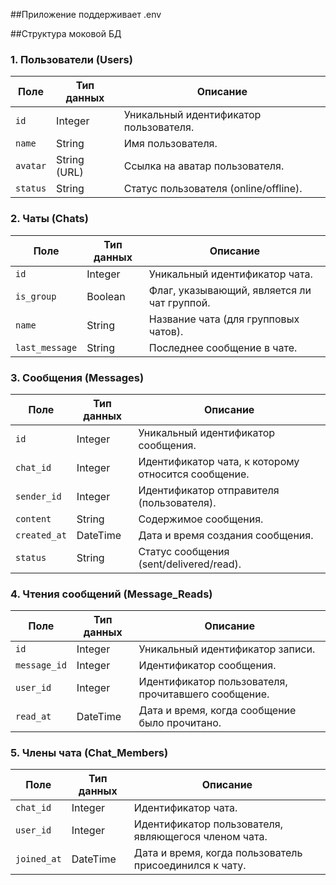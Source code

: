 ##Приложение поддерживает .env 

##Структура моковой БД
### 1. Пользователи (Users)
| Поле      | Тип данных      | Описание                                    |
|-----------|-----------------|---------------------------------------------|
| `id`      | Integer         | Уникальный идентификатор пользователя.      |
| `name`    | String          | Имя пользователя.                           |
| `avatar`  | String (URL)    | Ссылка на аватар пользователя.              |
| `status`  | String          | Статус пользователя (online/offline).       |

### 2. Чаты (Chats)
| Поле           | Тип данных | Описание                                    |
|----------------|------------|---------------------------------------------|
| `id`           | Integer    | Уникальный идентификатор чата.              |
| `is_group`     | Boolean    | Флаг, указывающий, является ли чат группой. |
| `name`         | String     | Название чата (для групповых чатов).        |
| `last_message` | String     | Последнее сообщение в чате.                 |

### 3. Сообщения (Messages)
| Поле         | Тип данных | Описание                                            |
|--------------|------------|-----------------------------------------------------|
| `id`         | Integer    | Уникальный идентификатор сообщения.                 |
| `chat_id`    | Integer    | Идентификатор чата, к которому относится сообщение. |
| `sender_id`  | Integer    | Идентификатор отправителя (пользователя).           |
| `content`    | String     | Содержимое сообщения.                               |
| `created_at` | DateTime   | Дата и время создания сообщения.                    |
| `status`     | String     | Статус сообщения (sent/delivered/read).             |

### 4. Чтения сообщений (Message_Reads)
| Поле         | Тип данных | Описание                                            |
|--------------|------------|-----------------------------------------------------|
| `id`         | Integer    | Уникальный идентификатор записи.                    |
| `message_id` | Integer    | Идентификатор сообщения.                            |
| `user_id`    | Integer    | Идентификатор пользователя, прочитавшего сообщение. |
| `read_at`    | DateTime   | Дата и время, когда сообщение было прочитано.       |

### 5. Члены чата (Chat_Members)
| Поле        | Тип данных | Описание                                               |
|-------------|------------|--------------------------------------------------------|
| `chat_id`   | Integer    | Идентификатор чата.                                    |
| `user_id`   | Integer    | Идентификатор пользователя, являющегося членом чата.   |
| `joined_at` | DateTime   | Дата и время, когда пользователь присоединился к чату. |
